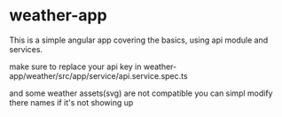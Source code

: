 # weather-app
This is a simple angular app covering the basics, using api module and services.

make sure to replace your api key in weather-app/weather/src/app/service/api.service.spec.ts

and some weather assets(svg) are not compatible you can simpl modify there names if it's not showing up
